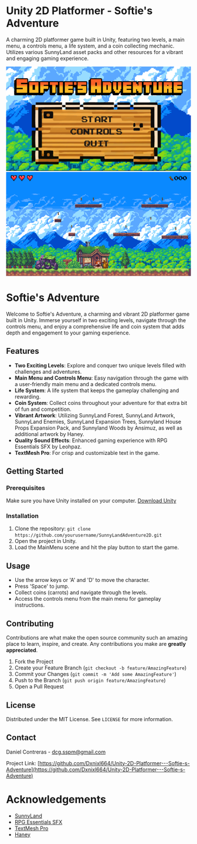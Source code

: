 # Unity 2D Platformer - Softie's Adventure

A charming 2D platformer game built in Unity, featuring two levels, a main menu, a controls menu, a life system, and a coin collecting mechanic. Utilizes various SunnyLand asset packs and other resources for a vibrant and engaging gaming experience.

![Preview image 1](https://github.com/Dxnixl664/Unity-2D-Platformer---Softie-s-Adventure/blob/main/image1.png)
![Preview image 2](https://github.com/Dxnixl664/Unity-2D-Platformer---Softie-s-Adventure/blob/main/image2.png)

# Softie's Adventure

Welcome to Softie's Adventure, a charming and vibrant 2D platformer game built in Unity. Immerse yourself in two exciting levels, navigate through the controls menu, and enjoy a comprehensive life and coin system that adds depth and engagement to your gaming experience.

## Features

- **Two Exciting Levels**: Explore and conquer two unique levels filled with challenges and adventures.
- **Main Menu and Controls Menu**: Easy navigation through the game with a user-friendly main menu and a dedicated controls menu.
- **Life System**: A life system that keeps the gameplay challenging and rewarding.
- **Coin System**: Collect coins throughout your adventure for that extra bit of fun and competition.
- **Vibrant Artwork**: Utilizing SunnyLand Forest, SunnyLand Artwork, SunnyLand Enemies, SunnyLand Expansion Trees, Sunnyland House Props Expansion Pack, and Sunnyland Woods by Ansimuz, as well as additional artwork by Haney.
- **Quality Sound Effects**: Enhanced gaming experience with RPG Essentials SFX by Leohpaz.
- **TextMesh Pro**: For crisp and customizable text in the game.
  
## Getting Started

### Prerequisites

Make sure you have Unity installed on your computer. [Download Unity](https://unity.com/download)

### Installation

1. Clone the repository: 
```git clone https://github.com/yourusername/SunnyLandAdventure2D.git```
2. Open the project in Unity.
3. Load the MainMenu scene and hit the play button to start the game.

## Usage

- Use the arrow keys or 'A' and 'D' to move the character.
- Press 'Space' to jump.
- Collect coins (carrots) and navigate through the levels.
- Access the controls menu from the main menu for gameplay instructions.

## Contributing

Contributions are what make the open source community such an amazing place to learn, inspire, and create. Any contributions you make are **greatly appreciated**.

1. Fork the Project
2. Create your Feature Branch (`git checkout -b feature/AmazingFeature`)
3. Commit your Changes (`git commit -m 'Add some AmazingFeature'`)
4. Push to the Branch (`git push origin feature/AmazingFeature`)
5. Open a Pull Request

## License

Distributed under the MIT License. See `LICENSE` for more information.

## Contact

Daniel Contreras - dcg.sspm@gmail.com

Project Link: [https://github.com/Dxnixl664/Unity-2D-Platformer---Softie-s-Adventure](https://github.com/Dxnixl664/Unity-2D-Platformer---Softie-s-Adventure)

# Acknowledgements

- [SunnyLand](https://ansimuz.itch.io/)
- [RPG Essentials SFX](https://leohpaz.itch.io/)
- [TextMesh Pro](https://assetstore.unity.com/packages/essentials/beta-projects/textmesh-pro-84126)
- [Haney](https://www.instagram.com/haney.studio/)
